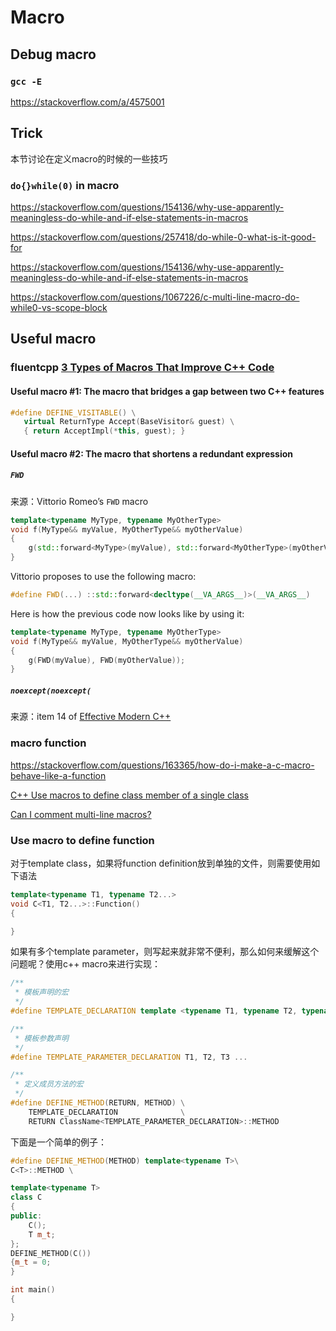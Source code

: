 # Macro



## Debug macro

### `gcc -E`

https://stackoverflow.com/a/4575001

## Trick

本节讨论在定义macro的时候的一些技巧



### `do{}while(0)` in macro

https://stackoverflow.com/questions/154136/why-use-apparently-meaningless-do-while-and-if-else-statements-in-macros

https://stackoverflow.com/questions/257418/do-while-0-what-is-it-good-for

https://stackoverflow.com/questions/154136/why-use-apparently-meaningless-do-while-and-if-else-statements-in-macros

https://stackoverflow.com/questions/1067226/c-multi-line-macro-do-while0-vs-scope-block





## Useful macro



### fluentcpp [3 Types of Macros That Improve C++ Code](https://www.fluentcpp.com/2019/05/14/3-types-of-macros-that-improve-c-code/)



#### Useful macro #1: The macro that bridges a gap between two C++ features

```c++
#define DEFINE_VISITABLE() \
   virtual ReturnType Accept(BaseVisitor& guest) \
   { return AcceptImpl(*this, guest); }
```



#### Useful macro #2: The macro that shortens a redundant expression

##### `FWD`

来源：Vittorio Romeo’s `FWD` macro

```c++
template<typename MyType, typename MyOtherType>
void f(MyType&& myValue, MyOtherType&& myOtherValue)
{
    g(std::forward<MyType>(myValue), std::forward<MyOtherType>(myOtherValue));
}
```

Vittorio proposes to use the following macro:

```c++
#define FWD(...) ::std::forward<decltype(__VA_ARGS__)>(__VA_ARGS__)
```

Here is how the previous code now looks like by using it:

```c++
template<typename MyType, typename MyOtherType>
void f(MyType&& myValue, MyOtherType&& myOtherValue)
{
    g(FWD(myValue), FWD(myOtherValue));
}
```

##### `noexcept(noexcept(`

来源：item 14 of [Effective Modern C++](https://www.amazon.com/gp/product/1491903996/ref=as_li_tl?ie=UTF8&camp=1789&creative=9325&creativeASIN=1491903996&linkCode=as2&tag=fluentcpp-20&linkId=c3922df74051882502a2d72f2e0e7f28)





### macro function

https://stackoverflow.com/questions/163365/how-do-i-make-a-c-macro-behave-like-a-function

[C++ Use macros to define class member of a single class](https://stackoverflow.com/questions/42367626/c-use-macros-to-define-class-member-of-a-single-class)

[Can I comment multi-line macros?](https://stackoverflow.com/questions/24751387/can-i-comment-multi-line-macros)





### Use macro to define function

对于template class，如果将function definition放到单独的文件，则需要使用如下语法

```c++
template<typename T1, typename T2...>
void C<T1, T2...>::Function()
{

}
```

如果有多个template parameter，则写起来就非常不便利，那么如何来缓解这个问题呢？使用c++ macro来进行实现：

```c++
/**
 * 模板声明的宏
 */
#define TEMPLATE_DECLARATION template <typename T1,	typename T2, typename T3, ...>

/**
 * 模板参数声明
 */
#define TEMPLATE_PARAMETER_DECLARATION T1, T2, T3 ...

/**
 * 定义成员方法的宏
 */
#define DEFINE_METHOD(RETURN, METHOD) \
	TEMPLATE_DECLARATION              \
	RETURN ClassName<TEMPLATE_PARAMETER_DECLARATION>::METHOD
```



下面是一个简单的例子：

```c++
#define DEFINE_METHOD(METHOD) template<typename T>\
C<T>::METHOD \

template<typename T>
class C
{
public:
	C();
	T m_t;
};
DEFINE_METHOD(C())
{m_t = 0;
}

int main()
{

}

```